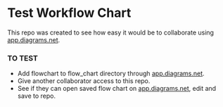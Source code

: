# Test Workflow Chart
This repo was created to see how easy it would be to collaborate using [app.diagrams.net](https://app.diagrams.net/). 

### TO TEST

* Add flowchart to flow_chart directory through [app.diagrams.net](https://app.diagrams.net/).
* Give another collaborator access to this repo.
* See if they can open saved flow chart on [app.diagrams.net](https://app.diagrams.net/), edit and save to repo.
